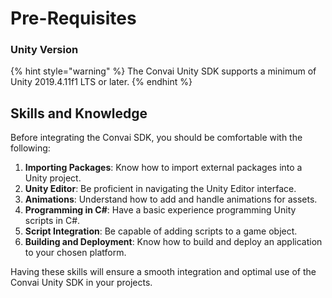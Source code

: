 # Pre-Requisites

### Unity Version

{% hint style="warning" %}
The Convai Unity SDK supports a minimum of Unity 2019.4.11f1 LTS or later.&#x20;
{% endhint %}

## Skills and Knowledge

Before integrating the Convai SDK, you should be comfortable with the following:

1. **Importing Packages**: Know how to import external packages into a Unity project.
2. **Unity Editor**: Be proficient in navigating the Unity Editor interface.
3. **Animations**: Understand how to add and handle animations for assets.
4. **Programming in C#**: Have a basic experience programming Unity scripts in C#.
5. **Script Integration**: Be capable of adding scripts to a game object.
6. **Building and Deployment**: Know how to build and deploy an application to your chosen platform.

Having these skills will ensure a smooth integration and optimal use of the Convai Unity SDK in your projects.
